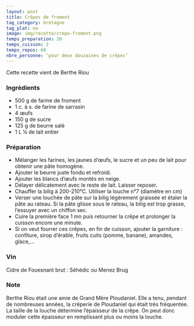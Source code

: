 ```yaml
---
layout: post
title: Crêpes de froment
tag_category: bretagne
tag_plat: na
image: img/recette/crepe-froment.png
temps_preparation: 20
temps_cuisson: 2
temps_repos: 60
nbre_personne: ‘pour deux douzaines de crêpes’
---
```


Cette recette vient de Berthe Riou

### Ingrédients
* 500 g de farine de froment 
* 1 c. à s. de farine de sarrasin
* 4 œufs 
* 150 g de sucre
* 125 g de beurre salé
* 1 L ¼  de lait entier

### Préparation
* Mélanger les farines, les jaunes d’œufs, le sucre et un peu de lait pour obtenir une pâte homogène.
* Ajouter le beurre juste fondu et refroidi.
* Ajouter les blancs d’œufs montés en neige.
* Délayer délicatement avec le reste de lait. Laisser reposer.
* Chauffer la bilig à 200-210°C. Utiliser la louche n°7 (diamètre en cm)
* Verser une louchée de pâte sur la bilig légèrement graissée et étaler la pâte au rateau. Si la pâte glisse sous le rateau, la bilig est trop grasse, l’essuyer avec un chiffon sec.
* Cuire la première face 1 mn puis retourner la crêpe et prolonger la cuisson encore une minute.
* Si on veut fourrer ces crêpes, en fin de cuisson, ajouter la garniture : confiture, sirop d’érable, fruits cuits (pomme, banane), amandes, glace,…

### Vin
Cidre de Fouesnant brut : Séhédic ou Menez Brug

### Note
Berthe Riou était une amie de Grand Mère Ploudaniel. Elle a tenu, pendant de nombreuses années, la crêperie de Ploudaniel qui était très fréquentée. La taille de la louche détermine l’épaisseur de la crêpe. On peut donc moduler cette épaisseur en remplissant plus ou moins la louche.
